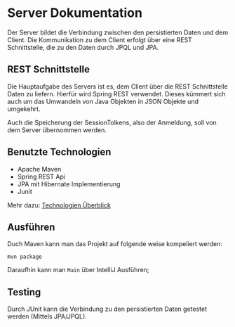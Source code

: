 # Server Dokumentation
Der Server bildet die Verbindung zwischen den persistierten Daten und dem Client.
Die Kommunikation zu dem Client erfolgt über eine REST Schnittstelle, die zu den Daten durch JPQL und JPA.

## REST Schnittstelle
Die Hauptaufgabe des Servers ist es, dem Client über die REST Schnittstelle Daten zu liefern.
Hierfür wird Spring REST verwendet. Dieses kümmert sich auch um das Umwandeln von Java Objekten in JSON Objekte und umgekehrt.

Auch die Speicherung der SessionTolkens, also der Anmeldung, soll von dem Server übernommen werden.

## Benutzte Technologien
  * Apache Maven
  * Spring REST Api
  * JPA mit Hibernate Implementierung
  * Junit

  Mehr dazu: [Technologien Überblick](./Technologien_Overview.md)

## Ausführen
Duch Maven kann man das Projekt auf folgende weise kompeliert werden:
```
mvn package
```
Daraufhin kann man `Main` über IntelliJ Ausführen;


## Testing

Durch JUnit kann die Verbindung zu den persistierten Daten getestet werden (Mittels JPA/JPQL).

